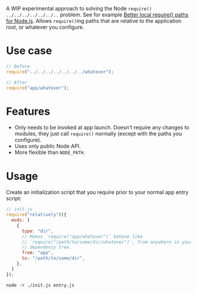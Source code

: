 A WIP experimental approach to solving the Node `require()` `../../../../../../..` problem. See for example [Better local require() paths for Node.js](https://gist.github.com/branneman/8048520). Allows `require()`ing paths that are relative to the application root, or whatever you configure.

# Use case

```js
// Before
require("../../../../../../../whatever");

// After
require("app/whatever");
```

# Features
* Only needs to be invoked at app launch. Doesn't require any changes to modules, they just call `require()` normally (except with the paths you configure).
* Uses only public Node API.
* More flexible than `NODE_PATH`.

# Usage

Create an initialization script that you require prior to your normal app entry script:

```js
// init.js
require("relatively")({
  mods: [
    {
      type: "dir",
      // Makes `require("app/whatever")` behave like
      // `require("/path/to/some/dir/whatever")`, from anywhere in your
      // dependency tree.
      from: "app",
      to: "/path/to/some/dir",
    },
  ]
});
```

`node -r ./init.js entry.js`
